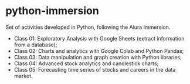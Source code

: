 # python-immersion
Set of activities developed in Python, following the Alura Immersion.
* Class 01: Exploratory Analysis with Google Sheets (extract information from a database);
* Class 02: Charts and analytics with Google Colab and Python Pandas;
* Class 03: Data manipulation and graph creation with Python libraries;
* Class 04: Advanced stock analytics and candlestick charts;
* Class 05: Forecasting time series of stocks and careers in the data market.
